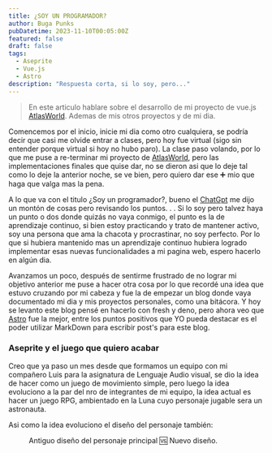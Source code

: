 ```yaml
---
title: ¿SOY UN PROGRAMADOR?
author: Buga Punks
pubDatetime: 2023-11-10T00:05:00Z
featured: false
draft: false
tags:
  - Aseprite
  - Vue.js
  - Astro
description: "Respuesta corta, si lo soy, pero..."
---
```


> En este articulo hablare sobre el desarrollo de mi proyecto de vue.js [AtlasWorld](https://atlas-world.deno.dev/). Ademas de mis otros proyectos y de mi dia.

Comencemos por el inicio, inicie mi dia como otro cualquiera, se podría decir que casi me olvide entrar a clases, pero hoy fue virtual (sigo sin entender porque virtual si hoy no hubo paro). La clase paso volando, por lo que me puse a re-terminar mi proyecto de [AtlasWorld](https://atlas-world.deno.dev/), pero las implementaciones finales que quise dar, no se dieron asi que lo deje tal como lo deje la anterior noche, se ve bien, pero quiero dar ese ➕ mio que haga que valga mas la pena.

A lo que va con el titulo ¿Soy un programador?, bueno el [ChatGpt](https://chat.openai.com/share/bb103d7c-6463-4c8a-b8ae-01364e368ec2) me dijo un montón de cosas pero revisando los puntos.&nbsp;.&nbsp;.  Si lo soy pero talvez haya un punto o dos donde quizás no vaya conmigo, el punto es la de aprendizaje continuo, si bien estoy practicando y trato de mantener activo, soy una persona que ama la chacota y procrastinar, no soy perfecto. Por lo que si hubiera mantenido mas un aprendizaje continuo hubiera logrado implementar esas nuevas funcionalidades a mi pagina web, espero hacerlo en algún dia.

Avanzamos un poco, después de sentirme frustrado de no lograr mi objetivo anterior me puse a hacer otra cosa por lo que recordé una idea que estuvo cruzando por mi cabeza y fue la de empezar un blog donde vaya documentado mi dia y mis proyectos personales, como una bitácora. Y hoy se levanto este blog pensé en hacerlo con fresh y deno, pero ahora veo que [Astro](https://astro.build/) fue la mejor, entre los puntos positivos que YO pueda destacar es el poder utilizar MarkDown para escribir post's para este blog.

### Aseprite y el juego que quiero acabar
Creo que ya paso un mes desde que formamos un equipo con mi compañero Luis para la asignatura de Lenguaje Audio visual, se dio la idea de hacer como un juego de movimiento simple, pero luego la idea evoluciono a la par del nro de integrantes de mi equipo, la idea actual es hacer un juego RPG, ambientado en la Luna cuyo personaje jugable sera un astronauta.

Asi como la idea evoluciono el diseño del personaje también:

<figure>
  <img
    src="https://onedrive.live.com/embed?resid=B3617E53BCF30304%21142&authkey=%21AOxwX_vLURBUkU8&width=1280&height=640"
    alt=""
  />
  <figcaption>
    Antiguo diseño del personaje principal 🆚 Nuevo diseño.
  </figcaption>
</figure>